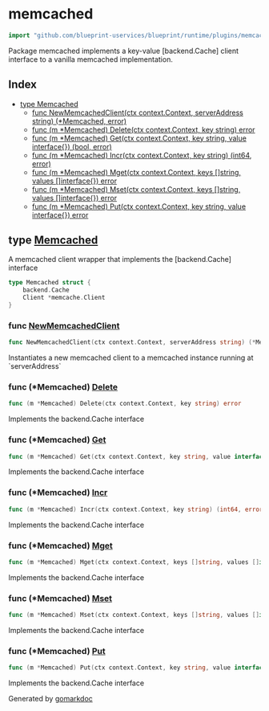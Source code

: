 <!-- Code generated by gomarkdoc. DO NOT EDIT -->

# memcached

```go
import "github.com/blueprint-uservices/blueprint/runtime/plugins/memcached"
```

Package memcached implements a key\-value \[backend.Cache\] client interface to a vanilla memcached implementation.

## Index

- [type Memcached](<#Memcached>)
  - [func NewMemcachedClient\(ctx context.Context, serverAddress string\) \(\*Memcached, error\)](<#NewMemcachedClient>)
  - [func \(m \*Memcached\) Delete\(ctx context.Context, key string\) error](<#Memcached.Delete>)
  - [func \(m \*Memcached\) Get\(ctx context.Context, key string, value interface\{\}\) \(bool, error\)](<#Memcached.Get>)
  - [func \(m \*Memcached\) Incr\(ctx context.Context, key string\) \(int64, error\)](<#Memcached.Incr>)
  - [func \(m \*Memcached\) Mget\(ctx context.Context, keys \[\]string, values \[\]interface\{\}\) error](<#Memcached.Mget>)
  - [func \(m \*Memcached\) Mset\(ctx context.Context, keys \[\]string, values \[\]interface\{\}\) error](<#Memcached.Mset>)
  - [func \(m \*Memcached\) Put\(ctx context.Context, key string, value interface\{\}\) error](<#Memcached.Put>)


<a name="Memcached"></a>
## type [Memcached](<https://gitlab.mpi-sws.org/cld/blueprint2/blueprint/blob/main/runtime/plugins/memcached/cache.go#L14-L17>)

A memcached client wrapper that implements the \[backend.Cache\] interface

```go
type Memcached struct {
    backend.Cache
    Client *memcache.Client
}
```

<a name="NewMemcachedClient"></a>
### func [NewMemcachedClient](<https://gitlab.mpi-sws.org/cld/blueprint2/blueprint/blob/main/runtime/plugins/memcached/cache.go#L20>)

```go
func NewMemcachedClient(ctx context.Context, serverAddress string) (*Memcached, error)
```

Instantiates a new memcached client to a memcached instance running at \`serverAddress\`

<a name="Memcached.Delete"></a>
### func \(\*Memcached\) [Delete](<https://gitlab.mpi-sws.org/cld/blueprint2/blueprint/blob/main/runtime/plugins/memcached/cache.go#L56>)

```go
func (m *Memcached) Delete(ctx context.Context, key string) error
```

Implements the backend.Cache interface

<a name="Memcached.Get"></a>
### func \(\*Memcached\) [Get](<https://gitlab.mpi-sws.org/cld/blueprint2/blueprint/blob/main/runtime/plugins/memcached/cache.go#L38>)

```go
func (m *Memcached) Get(ctx context.Context, key string, value interface{}) (bool, error)
```

Implements the backend.Cache interface

<a name="Memcached.Incr"></a>
### func \(\*Memcached\) [Incr](<https://gitlab.mpi-sws.org/cld/blueprint2/blueprint/blob/main/runtime/plugins/memcached/cache.go#L50>)

```go
func (m *Memcached) Incr(ctx context.Context, key string) (int64, error)
```

Implements the backend.Cache interface

<a name="Memcached.Mget"></a>
### func \(\*Memcached\) [Mget](<https://gitlab.mpi-sws.org/cld/blueprint2/blueprint/blob/main/runtime/plugins/memcached/cache.go#L61>)

```go
func (m *Memcached) Mget(ctx context.Context, keys []string, values []interface{}) error
```

Implements the backend.Cache interface

<a name="Memcached.Mset"></a>
### func \(\*Memcached\) [Mset](<https://gitlab.mpi-sws.org/cld/blueprint2/blueprint/blob/main/runtime/plugins/memcached/cache.go#L78>)

```go
func (m *Memcached) Mset(ctx context.Context, keys []string, values []interface{}) error
```

Implements the backend.Cache interface

<a name="Memcached.Put"></a>
### func \(\*Memcached\) [Put](<https://gitlab.mpi-sws.org/cld/blueprint2/blueprint/blob/main/runtime/plugins/memcached/cache.go#L29>)

```go
func (m *Memcached) Put(ctx context.Context, key string, value interface{}) error
```

Implements the backend.Cache interface

Generated by [gomarkdoc](<https://github.com/princjef/gomarkdoc>)
